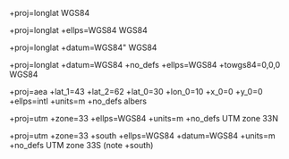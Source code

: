 
+proj=longlat WGS84

+proj=longlat +ellps=WGS84 WGS84

+proj=longlat +datum=WGS84" WGS84

+proj=longlat +datum=WGS84 +no_defs +ellps=WGS84 +towgs84=0,0,0 WGS84

+proj=aea +lat_1=43 +lat_2=62 +lat_0=30 +lon_0=10 +x_0=0 +y_0=0 +ellps=intl +units=m +no_defs albers

+proj=utm +zone=33 +ellps=WGS84 +units=m +no_defs UTM zone 33N

+proj=utm +zone=33 +south +ellps=WGS84 +datum=WGS84 +units=m +no_defs UTM zone 33S (note +south)
